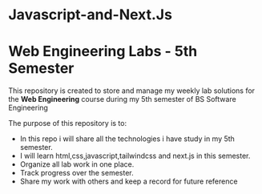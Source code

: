 # Javascript-and-Next.Js
# Web Engineering Labs - 5th Semester

This repository is created to store and manage my weekly lab solutions for the **Web Engineering** course during my 5th semester of BS Software Engineering 

The purpose of this repository is to:

- In this repo i will share all the technologies i have study in my 5th semester.
- I will learn html,css,javascript,tailwindcss and next.js in this semester.
- Organize all lab work in one place.
- Track progress over the semester.
- Share my work with others and keep a record for future reference

